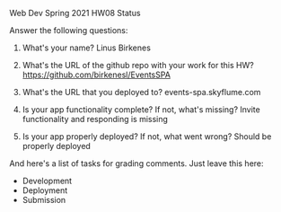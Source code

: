 
Web Dev Spring 2021 HW08 Status

Answer the following questions:


1. What's your name?
Linus Birkenes


2. What's the URL of the github repo with your work for this HW?
https://github.com/birkenesl/EventsSPA


3. What's the URL that you deployed to?
events-spa.skyflume.com


4. Is your app functionality complete? If not, what's missing?
Invite functionality and responding is missing


5. Is your app properly deployed? If not, what went wrong?
Should be properly deployed




And here's a list of tasks for grading comments. Just leave this here:
 - Development
 - Deployment
 - Submission
